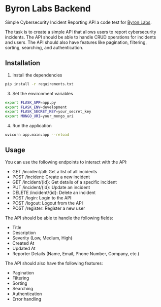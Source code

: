 # Byron Labs Backend

Simple Cybersecurity Incident Reporting API a code test for [Byron Labs](https://github.com/ByronLabs).

The task is to create a simple API that allows users to report cybersecurity incidents. The API should be able to handle CRUD operations for incidents and users. The API should also have features like pagination, filtering, sorting, searching, and authentication.

## Installation

1. Install the dependencies

```bash
pip install -r requirements.txt
```

3. Set the environment variables

```bash
export FLASK_APP=app.py
export FLASK_ENV=development
export FLASK_SECRET_KEY=your_secret_key
export MONGO_URI=your_mongo_uri
```

4. Run the application

```bash
uvicorn app.main:app --reload
```

## Usage

You can use the following endpoints to interact with the API:

- GET /incident/all: Get a list of all incidents
- POST /incident: Create a new incident
- GET /incident/{id}: Get details of a specific incident
- PUT /incident/{id}: Update an incident
- DELETE /incident/{id}: Delete an incident
- POST /login: Login to the API
- POST /logout: Logout from the API
- POST /register: Register a new user

The API should be able to handle the following fields:

- Title
- Description
- Severity (Low, Medium, High)
- Created At
- Updated At
- Reporter Details (Name, Email, Phone Number, Company, etc.)

The API should also have the following features:

- Pagination
- Filtering
- Sorting
- Searching
- Authentication
- Error handling